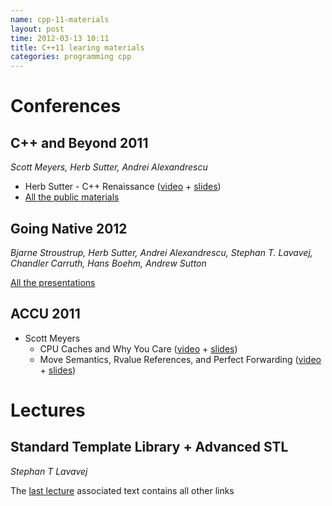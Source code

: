 ```yaml
--- 
name: cpp-11-materials
layout: post
time: 2012-03-13 10:11
title: C++11 learing materials
categories: programming cpp
---
```

Conferences
===========

C++ and Beyond 2011
-------------------
*Scott Meyers, Herb Sutter, Andrei Alexandrescu*

* Herb Sutter - C++ Renaissance ([video](http://channel9.msdn.com/posts/C-and-Beyond-2011-Herb-Sutter-Why-C) + [slides](http://ecn.channel9.msdn.com/content/WhyCPPCB2011.pdf))
* [All the public materials](http://channel9.msdn.com/Tags/cppbeyond)


Going Native 2012
-----------------

*Bjarne Stroustrup, Herb Sutter, Andrei Alexandrescu, Stephan T. Lavavej, Chandler Carruth, Hans Boehm, Andrew Sutton*

[All the presentations](http://channel9.msdn.com/Events/GoingNative/GoingNative-2012)

ACCU 2011
---------

* Scott Meyers
  * CPU Caches and Why You Care ([video](http://skillsmatter.com/podcast/home/cpu-caches-and-why-you-care) + [slides](http://www.aristeia.com/TalkNotes/ACCU2011_CPUCaches.pdf))
  * Move Semantics, Rvalue References, and Perfect Forwarding ([video](http://skillsmatter.com/podcast/home/move-semanticsperfect-forwarding-and-rvalue-references) + [slides](http://www.aristeia.com/TalkNotes/ACCU2011_MoveSemantics.pdf))

Lectures
========
Standard Template Library + Advanced STL 
----------------------------------------
*Stephan T Lavavej*

The [last lecture](http://channel9.msdn.com/Shows/Going+Deep/C9-Lectures-Stephan-T-Lavavej-Standard-Template-Library-STL-10-of-10) 
associated text contains all other links

